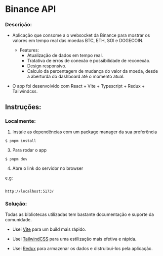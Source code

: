 # Binance API

### Descrição:

- Aplicação que consome a o websocket da Binance para mostrar os valores em tempo real das moedas BTC, ETH, SOl e DOGECOIN.

  - Features:
    - Atualização de dados em tempo real.
    - Tratativa de erros de conexão e possibilidade de reconexão.
    - Design responsivo.
    - Calculo da percentagem de mudança do valor da moeda, desde a aberturda do dashboard até o momento atual.

- O app foi desenvolvido com React + Vite + Typescript + Redux + Tailwindcss.

## Instruções:

### Localmente:

1. Instale as dependências com um package manager da sua preferência

```
$ pnpm install

```

3. Para rodar o app

```
$ pnpm dev

```

4. Abre o link do servidor no browser

e.g:

```

http://localhost:5173/

```

### Solução:

Todas as bibliotecas utilizadas tem bastante documentação e suporte da comunidade.

- Usei [Vite](https://vitejs.dev/) para um build mais rápido.

- Usei [TailwindCSS](https://tailwindcss.com/) para uma estilização mais efetiva e rápida.

- Usei [Redux](https://redux.js.org/) para armazenar os dados e distruibui-los pela aplicação.
